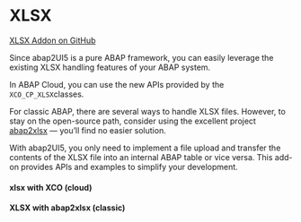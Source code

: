 # XLSX

<i class="fa-brands fa-github"></i> [XLSX Addon on GitHub](https://github.com/abap2UI5-addons/xlsx)

Since abap2UI5 is a pure ABAP framework, you can easily leverage the existing XLSX handling features of your ABAP system. <br>

In ABAP Cloud, you can use the new APIs provided by the `XCO_CP_XLSX`classes. <br>

For classic ABAP, there are several ways to handle XLSX files. However, to stay on the open-source path, consider using the excellent project [abap2xlsx](https://github.com/abap2xlsx) — you’ll find no easier solution. <br>

With abap2UI5, you only need to implement a file upload and transfer the contents of the XLSX file into an internal ABAP table or vice versa. This add-on provides APIs and examples to simplify your development. <br>


#### xlsx with XCO (cloud) 

#### XLSX with abap2xlsx (classic)
